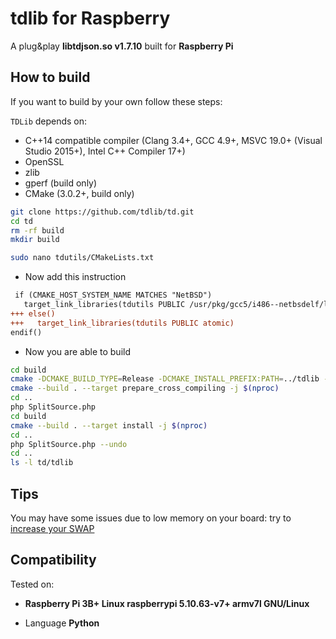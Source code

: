# tdlib for Raspberry

A plug&play **libtdjson.so v1.7.10** built for **Raspberry Pi**

## How to build

If you want to build by your own follow these steps:

`TDLib` depends on:

* C++14 compatible compiler (Clang 3.4+, GCC 4.9+, MSVC 19.0+ (Visual Studio 2015+), Intel C++ Compiler 17+)
* OpenSSL
* zlib
* gperf (build only)
* CMake (3.0.2+, build only)

```bash
git clone https://github.com/tdlib/td.git
cd td
rm -rf build
mkdir build

sudo nano tdutils/CMakeLists.txt
```

- Now add this instruction
```diff
 if (CMAKE_HOST_SYSTEM_NAME MATCHES "NetBSD")
   target_link_libraries(tdutils PUBLIC /usr/pkg/gcc5/i486--netbsdelf/lib/libatomic.so)
+++ else()
+++   target_link_libraries(tdutils PUBLIC atomic)
endif()
```

- Now you are able to build

```bash
cd build
cmake -DCMAKE_BUILD_TYPE=Release -DCMAKE_INSTALL_PREFIX:PATH=../tdlib -DTD_ENABLE_LTO=ON ..
cmake --build . --target prepare_cross_compiling -j $(nproc)
cd ..
php SplitSource.php
cd build
cmake --build . --target install -j $(nproc)
cd ..
php SplitSource.php --undo
cd ..
ls -l td/tdlib
```
## Tips

You may have some issues due to low memory on your board: try to [increase your SWAP](https://wpitchoune.net/tricks/raspberry_pi3_increase_swap_size.html)

## Compatibility
Tested on: 
- **Raspberry Pi 3B+ 
Linux raspberrypi 5.10.63-v7+ armv7l GNU/Linux** 

- Language **Python**
